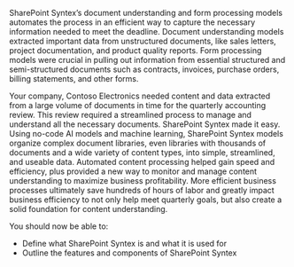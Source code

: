 
SharePoint Syntex’s document understanding and form processing models automates the process in an efficient way to capture the necessary information needed to meet the deadline. Document understanding models extracted important data from unstructured documents, like sales letters, project documentation, and product quality reports. Form processing models were crucial in pulling out information from essential structured and semi-structured documents such as contracts, invoices, purchase orders, billing statements, and other forms.

Your company, Contoso Electronics needed content and data extracted from a large volume of documents in time for the quarterly accounting review. This review required a streamlined process to manage and understand all the necessary documents. SharePoint Syntex made it easy. Using no-code AI models and machine learning, SharePoint Syntex models organize complex document libraries, even libraries with thousands of documents and a wide variety of content types, into simple, streamlined, and useable data. Automated content processing helped gain speed and efficiency, plus provided a new way to monitor and manage content understanding to maximize business profitability. More efficient business processes ultimately save hundreds of hours of labor and greatly impact business efficiency to not only help meet quarterly goals, but also create a solid foundation for content understanding.

You should now be able to:

- Define what SharePoint Syntex is and what it is used for
- Outline the features and components of SharePoint Syntex

